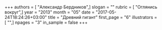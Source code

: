 +++
authors = [ "Александр Бердников",]
slogan = ""
rubric = [ "Оглянись вокруг",]
year = "2013"
month = "05"
date = "2017-05-24T18:24:26+03:00"
title = "Древний гигант"
first_page = "6"
illustrators = [ "",]
npages = "3"
in_sample = false
+++
